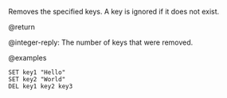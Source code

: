 Removes the specified keys. A key is ignored if it does not exist.

@return

@integer-reply: The number of keys that were removed.

@examples

```cli
SET key1 "Hello"
SET key2 "World"
DEL key1 key2 key3
```
